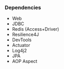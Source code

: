 ### Dependencies

* Web
* JDBC
* Redis (Access+Driver)
* Resilience4J
* DevTools
* Actuator
* Log4j2
* JPA
* AOP Aspect
